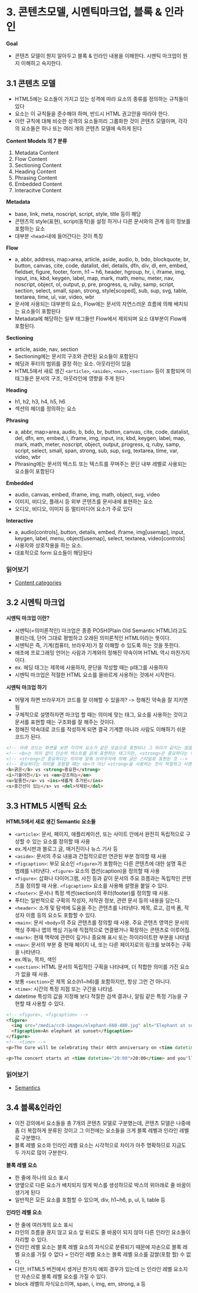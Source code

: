 # 3. 콘텐츠모델, 시멘틱마크업, 블록 & 인라인
**Goal**
* 콘텐츠 모델이 뭔지 알아두고 블록 & 인라인 내용을 이해한다. 시멘틱 마크업이 뭔지 이해하고 숙지한다.

## 3.1 콘텐츠 모델
* HTML5에는 요소들이 가지고 있는 성격에 따라 요소의 종류를 정의하는 규칙들이 있다
* 요소는 이 규칙들을 준수해야 하며, 반드시 HTML 권고안을 따라야 한다. 
* 이런 규칙에 대해 비슷한 성격의 요소들끼리 그룹화한 것이 콘텐츠 모델이며, 각각의 요소들은 하나 또는 여러 개의 콘텐츠 모델에 속하게 된다

**Content Models 의 7 분류**
1. Metadata Content
2. Flow Content
3. Sectioning Content
4. Heading Content
5. Phrasing Content
6. Embedded Content
7. Interacitve Content

**Metadata**
* base, link, meta, noscript, script, style, title 등이 해당
* 콘텐츠의 style(표현), script(동작)을 설정 하거나 다른 문서와의 관계 등의 정보를 포함하는 요소
* 대부분 ```<head>```내에 들어간다는 것이 특징

**Flow**
* a, abbr, address, map>area, article, aside, audio, b, bdo, blockquote, br, button, canvas, cite, code, datalist, del, details, dfn, div, dl, em, embed, fieldset, figure, footer, form, h1 ~ h6, header, hgroup, hr, i, iframe, img, input, ins, kbd, keygen, label, map, mark, math, menu, meter, nav, noscript, object, ol, output, p, pre, progress, q, ruby, samp, script, section, select, small, span, strong, style[scoped], sub, sup, svg, table, textarea, time, ul, var, video, wbr
* 문서에 사용되는 대부분의 요소, Flow에는 문서의 자연스러운 흐름에 의해 배치되는 요소들이 포함된다
* Metadata에 해당하는 일부 태그들만 Flow에서 제외되며 요소 대부분이 Flow에 포함된다.

**Sectioning**
* article, aside, nav, section
* Sectioning에는 문서의 구조와 관련된 요소들이 포함된다
* 헤딩과 푸터의 범위를 결정 하는 요소. 아웃라인이 있음
 * HTML5에서 새로 생긴 ```<article>```, ```<aside>```, ```<nav>```, ```<section>``` 등이 포함되며 이 태그들은 문서의 구조, 아웃라인에 영향을 주게 된다

**Heading**
* h1, h2, h3, h4, h5, h6
* 섹션의 헤더를 정의하는 요소

**Phrasing**
* a, abbr, map>area, audio, b, bdo, br, button, canvas, cite, code, datalist, del, dfn, em, embed, i, iframe, img, input, ins, kbd, keygen, label, map, mark, math, meter, noscript, object, output, progress, q, ruby, samp, script, select, small, span, strong, sub, sup, svg, textarea, time, var, video, wbr
* Phrasing에는 문서의 텍스트 또는 텍스트를 꾸며주는 문단 내부 레벨로 사용되는 요소들이 포함된다

**Embedded**
* audio, canvas, embed, iframe, img, math, object, svg, video
* 이미지, 비디오, 플래시 등 외부 콘텐츠를 문서내에 표현하는 요소
* 오디오, 비디오, 이미지 등 멀티미디어 요소가 주로 있다

**Interactive**
* a, audio[controls], button, details, embed, iframe, img[usemap], input, keygen, label, menu,
object[usemap], select, textarea, video[controls]
* 사용자와 상호작용을 하는 요소. 
* 대표적으로 form 요소들이 해당된다

### 읽어보기
* [Content categories](https://developer.mozilla.org/en-US/docs/Web/Guide/HTML/Content_categories)

## 3.2 시멘틱 마크업
**시멘틱 마크업 이란?**
* 시멘틱(=의미론적인) 마크업은 종종 POSH(Plain Old Semantic HTML)라고도 불리는데, 단어 그대로 평범하고 오래된 의미론적인 HTML이라는 뜻이다.
* 시멘틱은 즉, 기계(컴퓨터, 브라우저)가 잘 이해할 수 있도록 하는 것을 뜻한다.
* 애초에 프로그래밍 언어는 사람과 기계와의 정해진 약속이며 HTML 역시 마찬가지이다.
 * ex. 헤딩 태그는 제목에 사용하자, 문단을 작성할 때는 p태그를 사용하자
* 시멘틱 마크업은 적절한 HTML 요소를 올바르게 사용하는 것에서 시작한다.

**시멘틱 마크업 하기**
*  어떻게 하면 브라우저가 코드를 잘 이해할 수 있을까? -> 정해진 약속을 잘 지키면 됨
* 구체적으로 설명하자면 마크업 할 때는 의미에 맞는 태그, 요소를 사용하는 것이고 문서를 표현할 때는 구조화를 잘 해주는 것이다.
* 정해진 약속대로 코드를 작성하게 되면 결국 기계뿐 아니라 사람도 이해하기 쉬운 코드가 된다.

```html
<!-- 아래 코드는 화면을 보면 각각의 요소가 같은 모습으로 표현되나 그 의미가 같지는 않음 -->
<!-- <b>는 의미 없이 단순히 텍스트를 굵게 표현하는 태그지만, <strong>은 중요하다는 의미를 지님 -->
<!-- <strong>은 중요하다는 의미에 맞춰 브라우저에 의해 굵은 스타일로 표현된 것 -->
<!-- 중요하다는 의미를 포함할 때는 <b>가 아닌 <strong>을 사용하는 것이 적절하고 시멘틱한 마크업 -->
<b>굵은</b> vs <strong>중요한</strong>
<i>기울어진</i> vs <em>강조하는</em>
<u>밑줄친</u> vs <ins>새롭게 추가된</ins>
<s>중간선이 있는</s> vs <del>삭제된</del>
```

## 3.3 HTML5 시멘틱 요소

**HTML5에서 새로 생긴 Semantic 요소들**
* ```<article>```: 문서, 페이지, 애플리케이션, 또는 사이트 안에서 완전히 독립적으로 구성할 수 있는 요소를 정의할 때 사용
 * ex.게시판과 블로그 글, 매거진이나 뉴스 기사 등
* ```<aside>```: 문서의 주요 내용과 간접적으로만 연관된 부분 정의할 때 사용
* ```<figcaption>```: 부모 요소인 ```<figure>```가 포함하는 다른 콘텐츠에 대한 설명 혹은 범례를 나타낸다. ```<figure>``` 요소의 캡션(caption)을 정의할 때 사용
* ```<figure>```: 삽화나 다이어그램, 사진 등과 같이 문서의 주요 흐름과는 독립적인 콘텐츠를 정의할 때 사용. ```<figcaption>``` 요소를 사용해 설명을 붙일 수 있다.
* ```<footer>```: 문서나 특정 섹션(section)의 푸터(footer)를 정의할 때 사용.
 * 푸터는 일반적으로 구획의 작성자, 저작권 정보, 관련 문서 등의 내용을 담는다.
* ```<header>```: 소개 및 탐색에 도움을 주는 콘텐츠를 나타낸다. 제목, 로고, 검색 폼, 작성자 이름 등의 요소도 포함할 수 있다.
* ```<main>```: 문서 ```<body>```의 주요 콘텐츠를 정의할 때 사용. 주요 콘텐츠 영역은 문서의 핵심 주제나 앱의 핵심 기능에 직접적으로 연결됐거나 확장하는 콘텐츠로 이루어짐.
* ```<mark>```: 현재 맥락에 관련이 깊거나 중요해 표시 또는 하이라이트한 부분을 나타냄
* ```<nav>```: 문서의 부분 중 현재 페이지 내, 또는 다른 페이지로의 링크를 보여주는 구획을 나타낸다.
 * ex.메뉴, 목차, 색인
* ```<section>```:  HTML 문서의 독립적인 구획을 나타내며, 더 적합한 의미를 가진 요소가 없을 때 사용.
 * 보통 ```<section>```은 제목 요소(h1~h6)를 포함하지만, 항상 그런 건 아니다.
* ```<time>```: 시간의 특정 지점 또는 구간을 나타냄.
 * datetime 특성의 값을 지정해 보다 적절한 검색 결과나, 알림 같은 특정 기능을 구현할 때 사용할 수 있다.

```html
<!-- <figure>, <figcaption> -->
<figure>
  <img src="/media/cc0-images/elephant-660-480.jpg" alt="Elephant at sunset">
  <figcaption>An elephant at sunset</figcaption>
</figure>
<!-- <time> -->
<p>The Cure will be celebrating their 40th anniversary on <time datetime="2018-07-07">July 7</time> in London's Hyde Park.</p>

<p>The concert starts at <time datetime="20:00">20:00</time> and you'll be able to enjoy the band for at least <time datetime="PT2H30M">2h 30m</time>.</p>
```

### 읽어보기
* [Semantics](https://developer.mozilla.org/en-US/docs/Glossary/Semantics)

## 3.4 블록&인라인
* 이전 강의에서 요소들을 총 7개의 콘텐츠 모델로 구분했는데, 콘텐츠 모델은 나중에 좀 더 복잡하게 분류된 것이고 그 이전에는 요소들을 크게 블록 레벨과 인라인 레벨로 구분했다.
* 블록 레벨 요소와 인라인 레벨 요소는 시각적으로 차이가 아주 명확하므로 지금도 두 가지로 많이 구분한다.

**블록 레벨 요소**
* 한 줄에 하나의 요소 표시
 * 양옆으로 다른 요소가 배치되지 않게 박스를 생성하므로 박스의 위아래로 줄 바꿈이 생기게 된다
* 일반적은 모든 요소를 포함할 수 있으며, div, h1~h6, p, ul, li, table 등

**인라인 레벨 요소**
* 한 줄에 여러개의 요소 표시
 * 라인의 흐름을 끊지 않고 요소 앞 뒤로도 줄 바꿈이 되지 않아 다른 인라인 요소들이 자리할 수 있다.
 * 인라인 레벨 요소는 블록 레벨 요소의 자식으로 분류되기 때문에 자손으로 블록 레벨 요소를 가질 수 없다 = 인라인 레벨 요소는 블록 레벨 요소를 감쌀(포함 할) 수 없다.
 * 다만, HTML5 버전에서 생겨난 한가지 예외 경우가 있는데 <a>는 인라인 레벨 요소지만 자손으로 블록 레벨 요소를 가질 수 있다.
* block 레벨의 자식요소이며, span, i, img, em, strong, a 등
